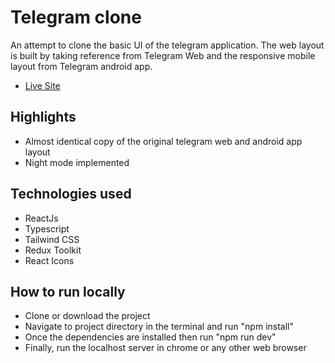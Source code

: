 # Telegram clone

An attempt to clone the basic UI of the telegram application. The web layout is built by taking reference from Telegram Web and the responsive mobile layout from Telegram android app.

- [Live Site](https://my-telegram.netlify.app)

## Highlights

- Almost identical copy of the original telegram web and android app layout
- Night mode implemented

## Technologies used

- ReactJs
- Typescript
- Tailwind CSS
- Redux Toolkit
- React Icons

## How to run locally

- Clone or download the project
- Navigate to project directory in the terminal and run "npm install"
- Once the dependencies are installed then run "npm run dev"
- Finally, run the localhost server in chrome or any other web browser
